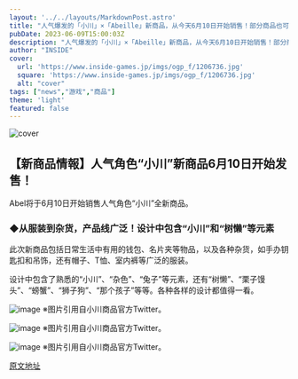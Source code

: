 ```yaml
---
layout: '../../layouts/MarkdownPost.astro'
title: "人气爆发的「小川」×「Abeille」新商品，从今天6月10日开始销售！部分商品也可以在线预订销售"
pubDate: 2023-06-09T15:00:03Z
description: "人气爆发的「小川」×「Abeille」新商品，从今天6月10日开始销售！部分商品也可以在线预订销售"
author: "INSIDE"
cover:
  url: 'https://www.inside-games.jp/imgs/ogp_f/1206736.jpg'
  square: 'https://www.inside-games.jp/imgs/ogp_f/1206736.jpg'
  alt: "cover"
tags: ["news","游戏","商品"]
theme: 'light'
featured: false
---
```


![cover](https://www.inside-games.jp/imgs/ogp_f/1206736.jpg)

## 【新商品情報】人气角色“小川”新商品6月10日开始发售！

Abel将于6月10日开始销售人气角色“小川”全新商品。

### ◆从服装到杂货，产品线广泛！设计中包含“小川”和“树懒”等元素

此次新商品包括日常生活中有用的钱包、名片夹等物品，以及各种杂货，如手办钥匙扣和吊饰，还有帽子、T恤、室内裤等广泛的服装。

设计中包含了熟悉的“小川”、“杂色”、“兔子”等元素，还有“树懒”、“栗子馒头”、“螃蟹”、“狮子狗”、“那个孩子”等等。各种各样的设计都值得一看。

![image](https://www.inside-games.jp/imgs/zoom/1206736.jpg)
※图片引用自小川商品官方Twitter。

![image](https://www.inside-games.jp/imgs/zoom/1206737.jpg)
※图片引用自小川商品官方Twitter。

![image](https://www.inside-games.jp/imgs/zoom/1206738.jpg)
※图片引用自小川商品官方Twitter。

  [原文地址](https://www.inside-games.jp/article/2023/06/10/146467.html)